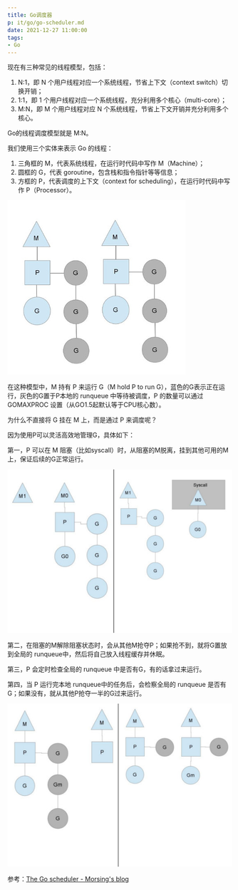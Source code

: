```yaml
---
title: Go调度器
p: it/go/go-scheduler.md
date: 2021-12-27 11:00:00
tags:
- Go
---
```


现在有三种常见的线程模型，包括：
1. N:1，即 N 个用户线程对应一个系统线程，节省上下文（context switch）切换开销；
2. 1:1，即 1 个用户线程对应一个系统线程，充分利用多个核心（multi-core）；
3. M:N，即 M 个用户线程对应 N 个系统线程，节省上下文开销并充分利用多个核心。

Go的线程调度模型就是 M:N。

<!-- more -->

我们使用三个实体来表示 Go 的线程：
1. 三角框的 M，代表系统线程，在运行时代码中写作 M（Machine）；
2. 圆框的 G，代表 goroutine，包含栈和指令指针等等信息；
3. 方框的 P，代表调度的上下文（context for scheduling），在运行时代码中写作 P（Processor）。

![M-P-G](go-scheduler/mpg.png)

在这种模型中，M 持有 P 来运行 G（M hold P to run G），蓝色的G表示正在运行，灰色的G置于P本地的 runqueue 中等待被调度，P 的数量可以通过 GOMAXPROC 设置（从GO1.5起默认等于CPU核心数）。

为什么不直接将 G 挂在 M 上，而是通过 P 来调度呢？

因为使用P可以灵活高效地管理G，具体如下：

第一，P 可以在 M 阻塞（比如syscall）时，从阻塞的M脱离，挂到其他可用的M上，保证后续的G正常运行。

![Syscall](go-scheduler/syscall.jpg)

第二，在阻塞的M解除阻塞状态时，会从其他M抢夺P；如果抢不到，就将G置放到全局的 runqueue中，然后将自己放入线程缓存并休眠。

第三，P 会定时检查全局的 runqueue 中是否有G，有的话拿过来运行。

第四，当 P 运行完本地 runqueue中的任务后，会检察全局的 runqueue 是否有G；如果没有，就从其他P抢夺一半的G过来运行。

![Steal Work](go-scheduler/steal.jpg)

参考：[The Go scheduler - Morsing's blog](https://www.morsmachine.dk/go-scheduler)
